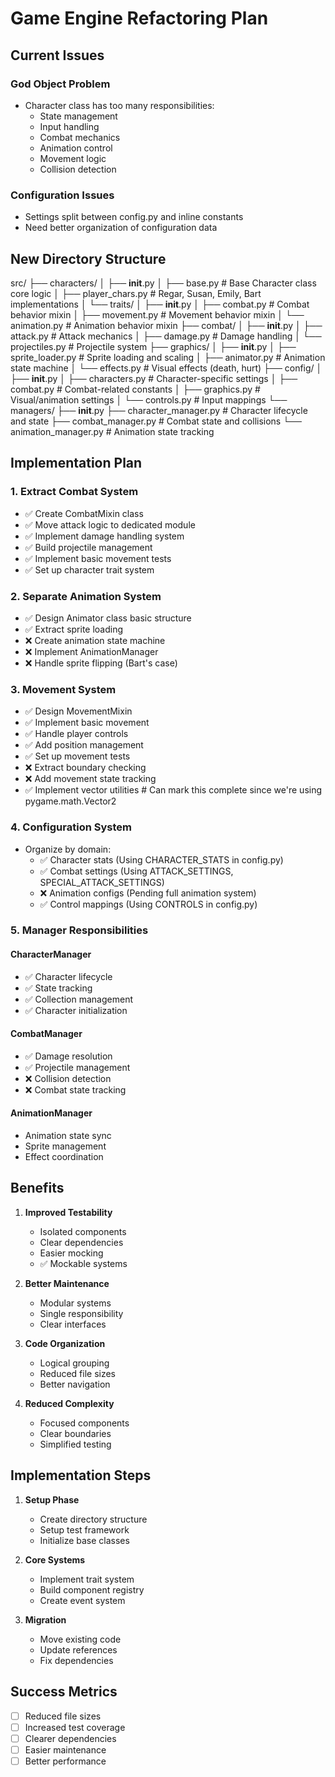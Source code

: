 # Game Engine Refactoring Plan

## Current Issues

### God Object Problem
- Character class has too many responsibilities:
  - State management
  - Input handling
  - Combat mechanics
  - Animation control
  - Movement logic
  - Collision detection

### Configuration Issues
- Settings split between config.py and inline constants
- Need better organization of configuration data

## New Directory Structure

src/
├── characters/
│   ├── __init__.py
│   ├── base.py                # Base Character class core logic
│   ├── player_chars.py        # Regar, Susan, Emily, Bart implementations
│   └── traits/
│       ├── __init__.py
│       ├── combat.py          # Combat behavior mixin
│       ├── movement.py        # Movement behavior mixin
│       └── animation.py       # Animation behavior mixin
├── combat/
│   ├── __init__.py
│   ├── attack.py             # Attack mechanics
│   ├── damage.py             # Damage handling
│   └── projectiles.py        # Projectile system
├── graphics/
│   ├── __init__.py
│   ├── sprite_loader.py      # Sprite loading and scaling
│   ├── animator.py           # Animation state machine
│   └── effects.py            # Visual effects (death, hurt)
├── config/
│   ├── __init__.py
│   ├── characters.py         # Character-specific settings
│   ├── combat.py             # Combat-related constants
│   ├── graphics.py           # Visual/animation settings
│   └── controls.py           # Input mappings
└── managers/
    ├── __init__.py
    ├── character_manager.py  # Character lifecycle and state
    ├── combat_manager.py     # Combat state and collisions
    └── animation_manager.py  # Animation state tracking

## Implementation Plan

### 1. Extract Combat System
- ✅ Create CombatMixin class
- ✅ Move attack logic to dedicated module
- ✅ Implement damage handling system  
- ✅ Build projectile management
- ✅ Implement basic movement tests
- ✅ Set up character trait system

### 2. Separate Animation System
- ✅ Design Animator class basic structure
- ✅ Extract sprite loading
- ❌ Create animation state machine
- ❌ Implement AnimationManager
- ❌ Handle sprite flipping (Bart's case)

### 3. Movement System
- ✅ Design MovementMixin
- ✅ Implement basic movement
- ✅ Handle player controls
- ✅ Add position management
- ✅ Set up movement tests
- ❌ Extract boundary checking
- ❌ Add movement state tracking
- ✅ Implement vector utilities  # Can mark this complete since we're using pygame.math.Vector2

### 4. Configuration System
- Organize by domain:
  - ✅ Character stats (Using CHARACTER_STATS in config.py)
  - ✅ Combat settings (Using ATTACK_SETTINGS, SPECIAL_ATTACK_SETTINGS)
  - ❌ Animation configs (Pending full animation system)
  - ✅ Control mappings (Using CONTROLS in config.py)

### 5. Manager Responsibilities

#### CharacterManager
- ✅ Character lifecycle
- ✅ State tracking
- ✅ Collection management
- ✅ Character initialization

#### CombatManager
- ✅ Damage resolution
- ✅ Projectile management
- ❌ Collision detection
- ❌ Combat state tracking

#### AnimationManager
- Animation state sync
- Sprite management
- Effect coordination

## Benefits

1. **Improved Testability**
   - Isolated components
   - Clear dependencies
   - Easier mocking
   - ✅ Mockable systems

2. **Better Maintenance**
   - Modular systems
   - Single responsibility
   - Clear interfaces

3. **Code Organization**
   - Logical grouping
   - Reduced file sizes
   - Better navigation

4. **Reduced Complexity**
   - Focused components
   - Clear boundaries
   - Simplified testing

## Implementation Steps

1. **Setup Phase**
   - Create directory structure
   - Setup test framework
   - Initialize base classes

2. **Core Systems**
   - Implement trait system
   - Build component registry
   - Create event system

3. **Migration**
   - Move existing code
   - Update references
   - Fix dependencies

## Success Metrics

- [ ] Reduced file sizes
- [ ] Increased test coverage
- [ ] Clearer dependencies
- [ ] Easier maintenance
- [ ] Better performance